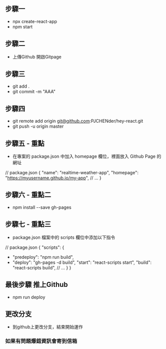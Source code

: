 ## 步驟一

- npx create-react-app 
- npm start

## 步驟二

- 上傳Github 開啟Gitpage

## 步驟三

- git add .
- git commit -m "AAA" <!-- 輸入註解 -->

## 步驟四

- git remote add origin git@github.com:PJCHENder/hey-react.git
- git push -u origin master
<!-- 更新推入原始檔案中 -->

## 步驟五 - 重點

- 在專案的 package.json 中加入 homepage 欄位，裡面放入 Github Page 的網址

// package.json
{
  "name": "realtime-weather-app",
  "homepage": "https://myusername.github.io/my-app",
  // ...
}

## 步驟六 - 重點二

- npm install --save gh-pages
<!-- 添加Github page 管理套件 gh-pages -->

## 步驟七 - 重點三

- package.json 檔案中的 scripts 欄位中添加以下指令

// package.json
{
  "scripts": {
+   "predeploy": "npm run build",
+   "deploy": "gh-pages -d build",
    "start": "react-scripts start",
    "build": "react-scripts build",
    // ...
  }
}

<!-- 確認上面資訊都打對，很重要 -->


## 最後步驟 推上Github

- npm run deploy

## 更改分支

- 到github上更改分支，結束開始運作


### 如果有問題爆錯資訊會寄到信箱
